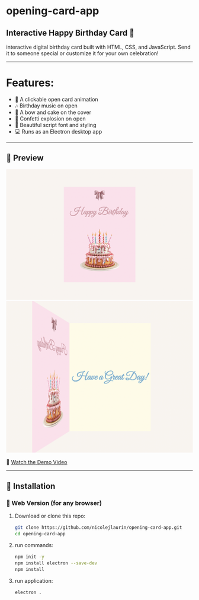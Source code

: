 # opening-card-app

## Interactive Happy Birthday Card 🎉 
interactive digital birthday card built with HTML, CSS, and JavaScript.
Send it to someone special or customize it for your own celebration!

---

# Features:
- 💌 A clickable open card animation
- 🎶 Birthday music on open
- 🎀 A bow and cake on the cover
- 🎊 Confetti explosion on open
- 🎨 Beautiful script font and styling  
- 💻 Runs as an Electron desktop app

---

## 📸 Preview
![Happy Birthday Card Preview](card-demo-front.png)
![Happy Birthday Card Preview](card-demo-inside.png)



🎥 [Watch the Demo Video](https://github.com/nicolejlaurin/opening-card-app/blob/main/Demo%20Video.mov)

---

## 🚀 Installation

### 🔧 Web Version (for any browser)

1. Download or clone this repo:
   ```bash
   git clone https://github.com/nicolejlaurin/opening-card-app.git
   cd opening-card-app

2. run commands:
      ```bash
     npm init -y
     npm install electron --save-dev
     npm install
4. run application:
      ```bash
     electron .
